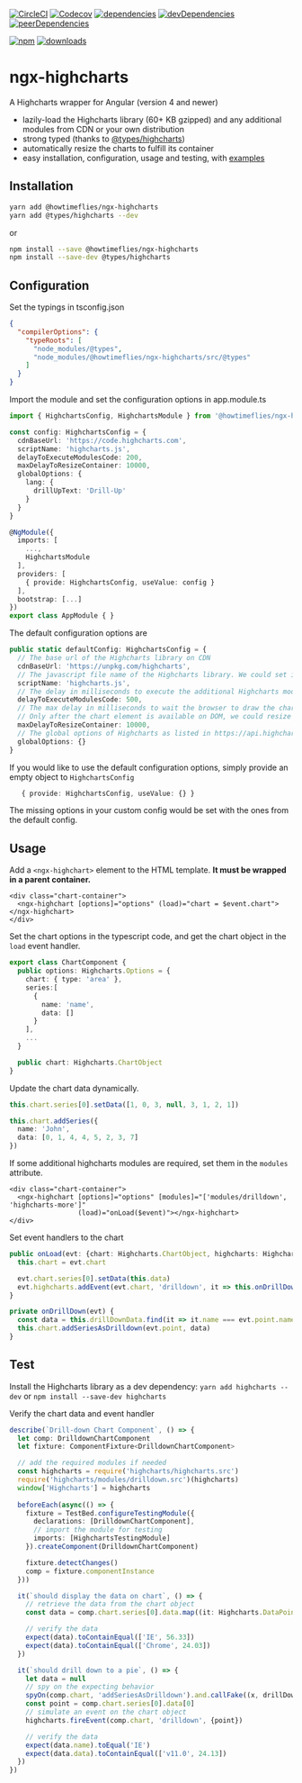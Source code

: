 [![CircleCI](https://img.shields.io/circleci/project/github/howtimeflies-io/ngx-highcharts.svg)](https://circleci.com/gh/howtimeflies-io/ngx-highcharts/tree/master)
[![Codecov](https://img.shields.io/codecov/c/github/howtimeflies-io/ngx-highcharts.svg)](https://codecov.io/gh/howtimeflies-io/ngx-highcharts)
[![dependencies](https://img.shields.io/david/howtimeflies-io/ngx-highcharts.svg)](https://david-dm.org/howtimeflies-io/ngx-highcharts)
[![devDependencies](https://img.shields.io/david/dev/howtimeflies-io/ngx-highcharts.svg)](https://david-dm.org/howtimeflies-io/ngx-highcharts?type=dev)
[![peerDependencies](https://img.shields.io/david/peer/howtimeflies-io/ngx-highcharts.svg)](https://david-dm.org/howtimeflies-io/ngx-highcharts?type=peer)

[![npm](https://img.shields.io/npm/v/@howtimeflies/ngx-highcharts.svg)](https://www.npmjs.com/package/@howtimeflies/ngx-highcharts)
[![downloads](https://img.shields.io/npm/dm/@howtimeflies/ngx-highcharts.svg)](https://www.npmjs.com/package/@howtimeflies/ngx-highcharts)

# ngx-highcharts
A Highcharts wrapper for Angular (version 4 and newer)

* lazily-load the Highcharts library (60+ KB gzipped) and any additional modules from CDN or your own distribution
* strong typed (thanks to [@types/highcharts](https://github.com/DefinitelyTyped/DefinitelyTyped/tree/master/types/highcharts))
* automatically resize the charts to fulfill its container
* easy installation, configuration, usage and testing, with [examples](https://github.com/howtimeflies-io/ngx-highcharts/tree/master/example)

## Installation

```bash
yarn add @howtimeflies/ngx-highcharts
yarn add @types/highcharts --dev
```
or
```bash
npm install --save @howtimeflies/ngx-highcharts
npm install --save-dev @types/highcharts
```

## Configuration

Set the typings in tsconfig.json
```json
{
  "compilerOptions": {
    "typeRoots": [
      "node_modules/@types",
      "node_modules/@howtimeflies/ngx-highcharts/src/@types"
    ]
  }
}
```

Import the module and set the configuration options in app.module.ts

```typescript
import { HighchartsConfig, HighchartsModule } from '@howtimeflies/ngx-highcharts'

const config: HighchartsConfig = {
  cdnBaseUrl: 'https://code.highcharts.com',
  scriptName: 'highcharts.js',
  delayToExecuteModulesCode: 200,
  maxDelayToResizeContainer: 10000,
  globalOptions: {
    lang: {
      drillUpText: 'Drill-Up'
    }
  }
}

@NgModule({
  imports: [
    ...,
    HighchartsModule
  ],
  providers: [
    { provide: HighchartsConfig, useValue: config }
  ],
  bootstrap: [...]
})
export class AppModule { }
```

The default configuration options are
```typescript
public static defaultConfig: HighchartsConfig = {
  // The base url of the Highcharts library on CDN
  cdnBaseUrl: 'https://unpkg.com/highcharts',
  // The javascript file name of the Highcharts library. We could set it to 'highcharts.src.js' in debugging.
  scriptName: 'highcharts.js',
  // The delay in milliseconds to execute the additional Highcharts modules.
  delayToExecuteModulesCode: 500,
  // The max delay in milliseconds to wait the browser to draw the chart. 
  // Only after the chart element is available on DOM, we could resize it to fulfill its container
  maxDelayToResizeContainer: 10000,
  // The global options of Highcharts as listed in https://api.highcharts.com/highcharts/lang
  globalOptions: {}
}
```

If you would like to use the default configuration options, simply provide an empty object to `HighchartsConfig`
```typescript
   { provide: HighchartsConfig, useValue: {} }
```

The missing options in your custom config would be set with the ones from the default config.

## Usage

Add a `<ngx-highchart>` element to the HTML template. **It must be wrapped in a parent container.**

```angular2html
<div class="chart-container">
  <ngx-highchart [options]="options" (load)="chart = $event.chart"></ngx-highchart>
</div>
```

Set the chart options in the typescript code, and get the chart object in the `load` event handler.

```typescript
export class ChartComponent {
  public options: Highcharts.Options = {
    chart: { type: 'area' },
    series:[
      {
        name: 'name',
        data: []
      }
    ],
    ...
  }

  public chart: Highcharts.ChartObject
}
```

Update the chart data dynamically.

```typescript
this.chart.series[0].setData([1, 0, 3, null, 3, 1, 2, 1])

this.chart.addSeries({
  name: 'John',
  data: [0, 1, 4, 4, 5, 2, 3, 7]
})
```

If some additional highcharts modules are required, set them in the `modules` attribute.

```angular2html
<div class="chart-container">
  <ngx-highchart [options]="options" [modules]="['modules/drilldown', 'highcharts-more']"
                 (load)="onLoad($event)"></ngx-highchart>
</div>
```

Set event handlers to the chart

```typescript
public onLoad(evt: {chart: Highcharts.ChartObject, highcharts: Highcharts.Static}) {
  this.chart = evt.chart

  evt.chart.series[0].setData(this.data)
  evt.highcharts.addEvent(evt.chart, 'drilldown', it => this.onDrillDown(it))
}

private onDrillDown(evt) {
  const data = this.drillDownData.find(it => it.name === evt.point.name)
  this.chart.addSeriesAsDrilldown(evt.point, data)
}
```

## Test

Install the Highcharts library as a dev dependency: `yarn add highcharts --dev` or `npm install --save-dev highcharts`

Verify the chart data and event handler
```typescript
describe(`Drill-down Chart Component`, () => {
  let comp: DrilldownChartComponent
  let fixture: ComponentFixture<DrilldownChartComponent>

  // add the required modules if needed
  const highcharts = require('highcharts/highcharts.src')
  require('highcharts/modules/drilldown.src')(highcharts)
  window['Highcharts'] = highcharts
  
  beforeEach(async(() => {
    fixture = TestBed.configureTestingModule({
      declarations: [DrilldownChartComponent],
      // import the module for testing
      imports: [HighchartsTestingModule]
    }).createComponent(DrilldownChartComponent)

    fixture.detectChanges()
    comp = fixture.componentInstance
  }))

  it(`should display the data on chart`, () => {
    // retrieve the data from the chart object
    const data = comp.chart.series[0].data.map((it: Highcharts.DataPoint) => [it.name, it.y])

    // verify the data
    expect(data).toContainEqual(['IE', 56.33])
    expect(data).toContainEqual(['Chrome', 24.03])
  })

  it(`should drill down to a pie`, () => {
    let data = null
    // spy on the expecting behavior
    spyOn(comp.chart, 'addSeriesAsDrilldown').and.callFake((x, drillDownData) => data = drillDownData)
    const point = comp.chart.series[0].data[0]
    // simulate an event on the chart object
    highcharts.fireEvent(comp.chart, 'drilldown', {point})

    // verify the data
    expect(data.name).toEqual('IE')
    expect(data.data).toContainEqual(['v11.0', 24.13])
  })
})
```
